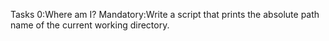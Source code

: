 Tasks 0:Where am I?
Mandatory:Write a script that prints the absolute path name of the current working directory.
